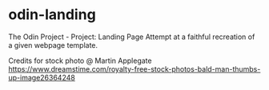 # odin-landing

The Odin Project - Project: Landing Page
Attempt at a faithful recreation of a given webpage template.

Credits for stock photo @ Martin Applegate 
https://www.dreamstime.com/royalty-free-stock-photos-bald-man-thumbs-up-image26364248